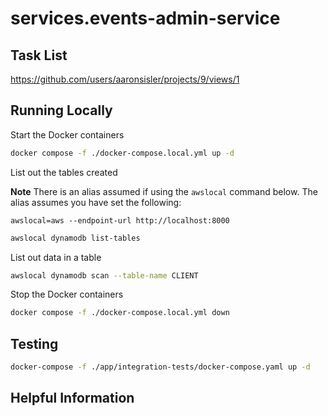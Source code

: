 # services.events-admin-service

## Task List

https://github.com/users/aaronsisler/projects/9/views/1

## Running Locally

Start the Docker containers

```bash
docker compose -f ./docker-compose.local.yml up -d
```

List out the tables created

**Note** There is an alias assumed if using the `awslocal` command below. The alias assumes you have set the following:

```
awslocal=aws --endpoint-url http://localhost:8000
```

```bash
awslocal dynamodb list-tables
```

List out data in a table

```bash
awslocal dynamodb scan --table-name CLIENT
```

Stop the Docker containers

```bash
docker compose -f ./docker-compose.local.yml down
```

## Testing

```bash
docker-compose -f ./app/integration-tests/docker-compose.yaml up -d
```

## Helpful Information

